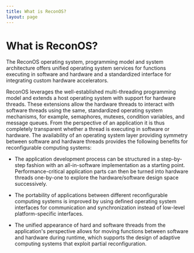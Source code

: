 ```yaml
---
title: What is ReconOS?
layout: page
---
```

# What is ReconOS?

The ReconOS operating system, programming model and system architecture offers unified operating system services for functions executing in software and hardware and a standardized interface for integrating custom hardware accelerators.

ReconOS leverages the well-established multi-threading programming model and extends a host operating system with support for hardware threads. These extensions allow the hardware threads to interact with software threads using the same, standardized operating system mechanisms, for example, semaphores, mutexes, condition variables, and message queues. From the perspective of an application it is thus completely transparent whether a thread is executing in software or hardware. The availability of an operating system layer providing symmetry between software and hardware threads provides the following benefits for reconfigurable computing systems:

* The application development process can be structured in a step-by-step fashion with an all-in-software implementation as a starting point. Performance-critical application parts can then be turned into hardware threads one-by-one to explore the hardware/software design space successively.

* The portability of applications between different reconfigurable computing systems is improved by using defined operating system interfaces for communication and synchronization instead of low-level platform-specific interfaces.
 
* The unified appearance of hard and software threads from the application's perspective allows for moving functions between software and hardware during runtime, which supports the design of adaptive computing systems that exploit partial reconfiguration.
